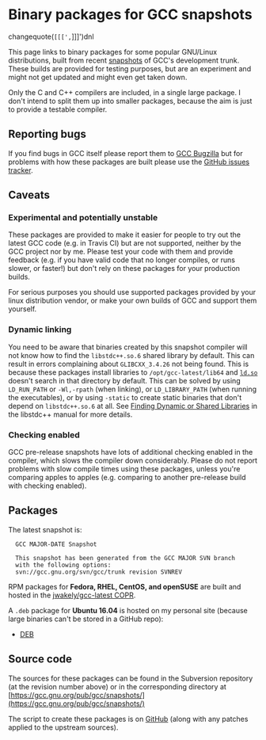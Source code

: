 # Binary packages for GCC snapshots

changequote(`[[[',`]]]')dnl

This page links to binary packages for some popular GNU/Linux distributions,
built from recent [snapshots](https://gcc.gnu.org/snapshots.html)
of GCC's development trunk.
These builds are provided for testing purposes,
but are an experiment and might not get updated
and might even get taken down.

Only the C and C++ compilers are included, in a single large package.
I don't intend to split them up into smaller packages,
because the aim is just to provide a testable compiler.

## Reporting bugs

If you find bugs in GCC itself please report them to
[GCC Bugzilla](https://gcc.gnu.org/bugs)
but for problems with how these packages are built
please use the
[GitHub issues tracker](https://github.com/jwakely/pkg-gcc-latest/issues).

## Caveats

### Experimental and potentially unstable

These packages are provided to make it easier for people to try out
the latest GCC code (e.g. in Travis CI) but are not supported,
neither by the GCC project nor by me.
Please test your code with them and provide feedback
(e.g. if you have valid code that no longer compiles,
or runs slower, or faster!)
but don't rely on these packages for your production builds.

For serious purposes you should use supported packages
provided by your linux distribution vendor,
or make your own builds of GCC and support them yourself.

### Dynamic linking

You need to be aware that binaries created by this snapshot compiler
will not know how to find the `libstdc++.so.6` shared library by default.
This can result in errors complaining about `GLIBCXX_3.4.26` not being found.
This is because these packages install libraries to `/opt/gcc-latest/lib64`
and [`ld.so`](http://man7.org/linux/man-pages/man8/ld.so.8.html)
doesn't search in that directory by default.
This can be solved by using `LD_RUN_PATH` or `-Wl,-rpath` (when linking),
or `LD_LIBRARY_PATH` (when running the executables),
or by using `-static` to create static binaries that don't depend on
`libstdc++.so.6` at all.
See [Finding Dynamic or Shared Libraries](https://gcc.gnu.org/onlinedocs/libstdc++/manual/using_dynamic_or_shared.html#manual.intro.using.linkage.dynamic)
in the libstdc++ manual for more details.

### Checking enabled

GCC pre-release snapshots have lots of additional checking enabled
in the compiler, which slows the compiler down considerably.
Please do not report problems with slow compile times using these packages,
unless you're comparing apples to apples
(e.g. comparing to another pre-release build with checking enabled).

## Packages

The latest snapshot is:

      GCC MAJOR-DATE Snapshot

      This snapshot has been generated from the GCC MAJOR SVN branch
      with the following options:
      svn://gcc.gnu.org/svn/gcc/trunk revision SVNREV

RPM packages for **Fedora, RHEL, CentOS, and openSUSE**
are built and hosted in the
[jwakely/gcc-latest COPR](https://copr.fedorainfracloud.org/coprs/jwakely/gcc-latest/).

A `.deb` package for **Ubuntu 16.04** is hosted on my personal site
(because large binaries can't be stored in a GitHub repo):

- [DEB](http://kayari.org/gcc-latest/gcc-latest.deb)

## Source code

The sources for these packages can be found in the Subversion repository
(at the revision number above) or in the corresponding directory at
[https://gcc.gnu.org/pub/gcc/snapshots/](https://gcc.gnu.org/pub/gcc/snapshots/)

The script to create these packages
is on [GitHub](https://github.com/jwakely/pkg-gcc-latest)
(along with any patches applied to the upstream sources).
